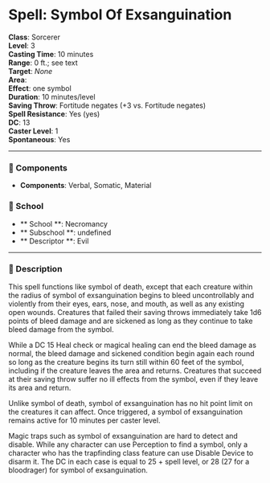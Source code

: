 
# Spell: Symbol Of Exsanguination
**Class**: Sorcerer  
**Level**: 3  
**Casting Time**: 10 minutes  
**Range**: 0 ft.; see text  
**Target**: _None_  
**Area**:   
**Effect**: one symbol  
**Duration**: 10 minutes/level  
**Saving Throw**: Fortitude negates (+3 vs. Fortitude negates)  
**Spell Resistance**: Yes (yes)  
**DC**: 13  
**Caster Level**: 1  
**Spontaneous**: Yes

---

### 🔮 Components
- **Components**: Verbal, Somatic, Material

### 🏫 School
- ** School **: Necromancy
- ** Subschool **: undefined
- ** Descriptor **: Evil
---

### 📜 Description
This spell functions like symbol of death, except that each creature within the radius of symbol of exsanguination begins to bleed uncontrollably and violently from their eyes, ears, nose, and mouth, as well as any existing open wounds. Creatures that failed their saving throws immediately take 1d6 points of bleed damage and are sickened as long as they continue to take bleed damage from the symbol.

While a DC 15 Heal check or magical healing can end the bleed damage as normal, the bleed damage and sickened condition begin again each round so long as the creature begins its turn still within 60 feet of the symbol, including if the creature leaves the area and returns. Creatures that succeed at their saving throw suffer no ill effects from the symbol, even if they leave its area and return.

Unlike symbol of death, symbol of exsanguination has no hit point limit on the creatures it can affect. Once triggered, a symbol of exsanguination remains active for 10 minutes per caster level.

Magic traps such as symbol of exsanguination are hard to detect and disable. While any character can use Perception to find a symbol, only a character who has the trapfinding class feature can use Disable Device to disarm it. The DC in each case is equal to 25 + spell level, or 28 (27 for a bloodrager) for symbol of exsanguination.
